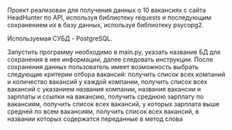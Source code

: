Проект реализован для получения данных о 10 вакансиях с сайта HeadHunter по API, используя библиотеку requests и последующим сохранением их в базу данных, используя библиотеку psycopg2. 

Используемая СУБД - PostgreSQL.

Запустить программу необходимо в main.py, указать название БД для сохранения в нее информации, далее следовать инструкции.
После сохранения данных пользователь имеет возможность выбрать следующие критерии отбора вакансий:
получить список всех компаний и количество вакансий у каждой компании,
получить список всех вакансий с указанием названия компании, названия вакансии и зарплаты и ссылки на вакансию,
получить среднюю зарплату по вакансиям,
получить список всех вакансий, у которых зарплата выше средней по всем вакансиям,
получить список всех вакансий, в названии которых содержатся переданные в метод слова
